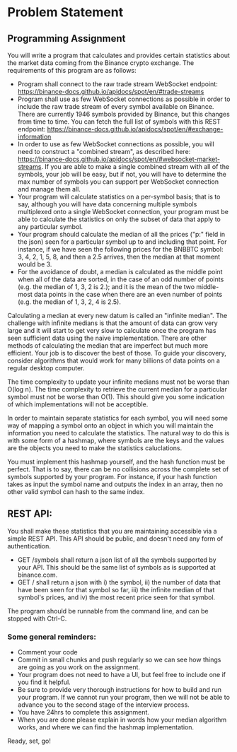 # Problem Statement

## Programming Assignment
You will write a program that calculates and provides certain statistics about the market data coming from the Binance crypto exchange.
The requirements of this program are as follows:

- Program shall connect to the raw trade stream WebSocket endpoint: https://binance-docs.github.io/apidocs/spot/en/#trade-streams
- Program shall use as few WebSocket connections as possible in order to include the raw trade stream of every symbol available on Binance. There are currently 1946 symbols provided by Binance, but this changes from time to time. You can fetch the full list of symbols with this REST endpoint: https://binance-docs.github.io/apidocs/spot/en/#exchange-information
- In order to use as few WebSocket connections as possible, you will need to construct a "combined stream", as described here: https://binance-docs.github.io/apidocs/spot/en/#websocket-market-streams. If you are able to make a single combined stream with all of the symbols, your job will be easy, but if not, you will have to determine the max number of symbols you can support per WebSocket connection and manage them all.
- Your program will calculate statistics on a per-symbol basis; that is to say, although you will have data concerning multiple symbols multiplexed onto a single WebSocket connection, your program must be able to calculate the statistics on only the subset of data that apply to any particular symbol.
- Your program should calculate the median of all the prices ("p:" field in the json) seen for a particular symbol up to and including that point. For instance, if we have seen the following prices for the BNBBTC symbol: 3, 4, 2, 1, 5, 8, and then a 2.5 arrives, then the median at that moment would be 3.
- For the avoidance of doubt, a median is calculated as the middle point when all of the data are sorted, in the case of an odd number of points (e.g. the median of 1, 3, 2 is 2.); and it is the mean of the two middle-most data points in the case when there are an even number of points (e.g. the median of 1, 3, 2, 4 is 2.5).

Calculating a median at every new datum is called an "infinite median". The challenge with infinite medians is that the amount of data can grow very large and it will start to get very slow to calculate once the program has seen sufficient data using the naive implementation. There are other methods of calculating the median that are imperfect but much more efficient. Your job is to discover the best of those. To guide your discovery, consider algorithms that would work for many billions of data points on a regular desktop computer.

The time complexity to update your infinite medians must not be worse than O(log n). The time complexity to retrieve the current median for a particular symbol must not be worse than O(1). This should give you some indication of which implementations will not be acceptible.

In order to maintain separate statistics for each symbol, you will need some way of mapping a symbol onto an object in which you will maintain the information you need to calculate the statistics. The natural way to do this is with some form of a hashmap, where symbols are the keys and the values are the objects you need to make the statistics caluclations.

You must implement this hashmap yourself, and the hash function must be perfect. 
That is to say, there can be no collisions across the complete set of symbols supported by your program. For instance, if your hash function takes as input the symbol name and outputs the index in an array, then no other valid symbol can hash to the same index.

## REST API:
You shall make these statistics that you are maintaining accessible via a simple REST API. This API should be public, and doesn't need any form of authentication.

- GET /symbols shall return a json list of all the symbols supported by your API. This should be the same list of symbols as is supported at binance.com.
- GET /<symbol> shall return a json with i) the symbol, ii) the number of data that have been seen for that symbol so far, iii) the infinite median of that symbol's prices, and iv) the most recent price seen for that symbol.

The program should be runnable from the command line, and can be stopped with Ctrl-C.

### Some general reminders:
- Comment your code
- Commit in small chunks and push regularly so we can see how things are going as you work on the assignment.
- Your program does not need to have a UI, but feel free to include one if you find it helpful.
- Be sure to provide very thorough instructions for how to build and run your program. If we cannot run your program, then we will not be able to advance you to the second stage of the interview process.
- You have 24hrs to complete this assignment.
- When you are done please explain in words how your median algorithm works, and where we can find the hashmap implementation.

Ready, set, go!
